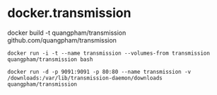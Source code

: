 docker.transmission
===================

docker build -t quangpham/transmission github.com/quangpham/transmission

    docker run -i -t --name transmission --volumes-from transmission quangpham/transmission bash
    
    docker run -d -p 9091:9091 -p 80:80 --name transmission -v /downloads:/var/lib/transmission-daemon/downloads quangpham/transmission
    
